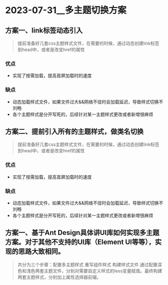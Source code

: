 # 2023-07-31__多主题切换方案

## 方案一、link标签动态引入
>提前准备好几套css主题样式文件，在需要的时候，通过动态创建link标签到head中，或者是改变href的属性
### 优点
- 实现了按需加载，提高首屏加载时的速度
### 缺点
- 动态加载样式文件，如果文件过大&&网络不佳时会加载延迟，导致样式切换不刘畅
- 各个主题样式是分开写死的，后续针对某一主题样式更改或者新增很麻烦


## 方案二、提前引入所有的主题样式，做类名切换
>提前准备好几套css主题样式文件，在需要的时候，通过动态创建link标签到head中，或者是改变href的属性
### 优点
- 实现了按需加载，提高首屏加载时的速度
### 缺点
- 动态加载样式文件，如果文件过大&&网络不佳时会加载延迟，导致样式切换不刘畅
- 各个主题样式是分开写死的，后续针对某一主题样式更改或者新增很麻烦


## 方案一、基于Ant Design具体讲UI库如何实现多主题方案。对于其他不支持的UI库（Element UI等等），实现的思路大致相同。
> 共分为三个步骤：配置多主题样式
重写组件样式
构建样式文件
通过配置深色和浅色两套主题文件，分别对需要自定义样式的less变量赋值。最终构建两套主题样式，分别加上属性选择器前缀。


